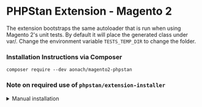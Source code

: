 PHPStan Extension - Magento 2
===================

The extension bootstraps the same autoloader that is run when using Magento 2's unit tests. By default it will place
the generated class under var/. Change the environment variable `TESTS_TEMP_DIR` to change the folder.

### Installation Instructions via Composer

    composer require --dev aonach/magento2-phpstan
 
 
### Note on required use of `phpstan/extension-installer`
<details>
  <summary>Manual installation</summary>

If the use of `phpstan/extension-installer` is not working for you undo the installation by adding
```
    "replace": {
        "phpstan/extension-installer": "*"
    },
```
to your project's composer.json file. Then manually include extension.neon in your project's PHPStan config:

```
includes:
    - vendor/aonach/magento2-phpstan/extension.neon
```

Or as an alternative approach you can check out https://github.com/bitExpert/phpstan-magento

</details>
